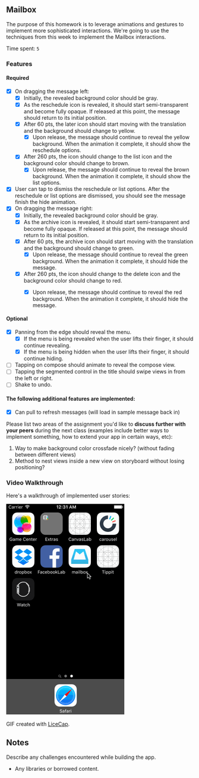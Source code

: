 ## Mailbox

The purpose of this homework is to leverage animations and gestures to implement more sophisticated interactions. We're going to use the techniques from this week to implement the Mailbox interactions.

Time spent: `5`

### Features

#### Required

- [X] On dragging the message left:
  - [X] Initially, the revealed background color should be gray.
  - [X] As the reschedule icon is revealed, it should start semi-transparent and become fully opaque. If released at this point, the message should return to its initial position.
  - [X] After 60 pts, the later icon should start moving with the translation and the background should change to yellow.
    - [X] Upon release, the message should continue to reveal the yellow background. When the animation it complete, it should show the reschedule options.
  - [X] After 260 pts, the icon should change to the list icon and the background color should change to brown.
    - [X] Upon release, the message should continue to reveal the brown background. When the animation it complete, it should show the list options.

- [X] User can tap to dismiss the reschedule or list options. After the reschedule or list options are dismissed, you should see the message finish the hide animation.
- [X] On dragging the message right:
  - [X] Initially, the revealed background color should be gray.
  - [X] As the archive icon is revealed, it should start semi-transparent and become fully opaque. If released at this point, the message should return to its initial position.
  - [X] After 60 pts, the archive icon should start moving with the translation and the background should change to green.
    - [X] Upon release, the message should continue to reveal the green background. When the animation it complete, it should hide the message.
  - [X] After 260 pts, the icon should change to the delete icon and the background color should change to red.
    - [X] Upon release, the message should continue to reveal the red background. When the animation it complete, it should hide the message.


#### Optional

- [X] Panning from the edge should reveal the menu.
  - [X] If the menu is being revealed when the user lifts their finger, it should continue revealing.
  - [X] If the menu is being hidden when the user lifts their finger, it should continue hiding.
- [ ] Tapping on compose should animate to reveal the compose view.
- [ ] Tapping the segmented control in the title should swipe views in from the left or right.
- [ ] Shake to undo.

#### The following **additional** features are implemented:

- [X] Can pull to refresh messages (will load in sample message back in)

Please list two areas of the assignment you'd like to **discuss further with your peers** during the next class (examples include better ways to implement something, how to extend your app in certain ways, etc):

1. Way to make background color crossfade nicely? (without fading between different views)
2. Method to nest views inside a new view on storyboard without losing positioning? 

### Video Walkthrough 

Here's a walkthrough of implemented user stories:

![mailbox](mailbox.gif)

GIF created with [LiceCap](http://www.cockos.com/licecap/).

## Notes

Describe any challenges encountered while building the app.

* Any libraries or borrowed content.
